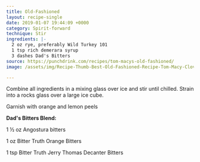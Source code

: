 ```yaml
---
title: Old-Fashioned
layout: recipe-single
date: 2019-01-07 19:44:09 +0000
category: Spirit-forward
technique: Stir
ingredients: |-
  2 oz rye, preferably Wild Turkey 101
  1 tsp rich demerara syrup
  3 dashes Dad's Bitters
source: https://punchdrink.com/recipes/tom-macys-old-fashioned/
image: /assets/img/Recipe-Thumb-Best-Old-Fashioned-Recipe-Tom-Macy-Clover-Club-Brooklyn-NYC.jpg

---
```

Combine all ingredients in a mixing glass over ice and stir until chilled. Strain into a rocks glass over a large ice cube.

Garnish with orange and lemon peels

**Dad's Bitters Blend:** 

1 ½ oz Angostura bitters 

1 oz Bitter Truth Orange Bitters 

1 tsp Bitter Truth Jerry Thomas Decanter Bitters